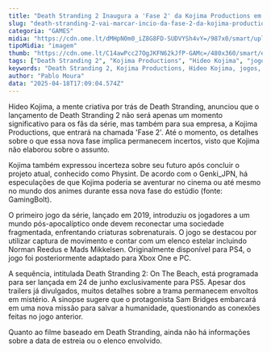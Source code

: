 ```yaml
---
title: "Death Stranding 2 Inaugura a 'Fase 2' da Kojima Productions em Junho"
slug: "death-stranding-2-vai-marcar-incio-da-fase-2-da-kojima-productions"
categoria: "GAMES"
midia: "https://cdn.ome.lt/dMHpN0m0_iZ8G8FD-SUDVYSh4vY=/987x0/smart/uploads/conteudo/fotos/OMELETE_CAPA_-_2025-04-18T134926.978.png"
tipoMidia: "imagem"
thumb: "https://cdn.ome.lt/C14awPcc27OgJKFN62kJfP-GAMc=/480x360/smart/extras/conteudos/omelete_THUMB_-_2025-04-18T134953.371.png"
tags: ["Death Stranding 2", "Kojima Productions", "Hideo Kojima", "jogos", "lançamento de jogos", "PS5", "cinema", "anime"]
keywords: "Death Stranding 2, Kojima Productions, Hideo Kojima, jogos, lançamento de jogos, PS5, cinema, anime"
author: "Pablo Moura"
data: "2025-04-18T17:09:04.574Z"
---
```


Hideo Kojima, a mente criativa por trás de Death Stranding, anunciou que o lançamento de Death Stranding 2 não será apenas um momento significativo para os fãs da série, mas também para sua empresa, a Kojima Productions, que entrará na chamada 'Fase 2'. Até o momento, os detalhes sobre o que essa nova fase implica permanecem incertos, visto que Kojima não elaborou sobre o assunto.

Kojima também expressou incerteza sobre seu futuro após concluir o projeto atual, conhecido como Physint. De acordo com o Genki_JPN, há especulações de que Kojima poderia se aventurar no cinema ou até mesmo no mundo dos animes durante essa nova fase do estúdio (fonte: GamingBolt).

O primeiro jogo da série, lançado em 2019, introduziu os jogadores a um mundo pós-apocalíptico onde devem reconectar uma sociedade fragmentada, enfrentando criaturas sobrenaturais. O jogo se destacou por utilizar captura de movimento e contar com um elenco estelar incluindo Norman Reedus e Mads Mikkelsen. Originalmente disponível para PS4, o jogo foi posteriormente adaptado para Xbox One e PC.

A sequência, intitulada Death Stranding 2: On The Beach, está programada para ser lançada em 24 de junho exclusivamente para PS5. Apesar dos trailers já divulgados, muitos detalhes sobre a trama permanecem envoltos em mistério. A sinopse sugere que o protagonista Sam Bridges embarcará em uma nova missão para salvar a humanidade, questionando as conexões feitas no jogo anterior.

Quanto ao filme baseado em Death Stranding, ainda não há informações sobre a data de estreia ou o elenco envolvido.